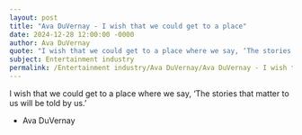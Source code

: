 ```yaml
---
layout: post
title: "Ava DuVernay - I wish that we could get to a place"
date: 2024-12-28 12:00:00 -0000
author: Ava DuVernay
quote: "I wish that we could get to a place where we say, ‘The stories that matter to us will be told by us.’"
subject: Entertainment industry
permalink: /Entertainment industry/Ava DuVernay/Ava DuVernay - I wish that we could get to a place
---
```


I wish that we could get to a place where we say, ‘The stories that matter to us will be told by us.’

- Ava DuVernay
